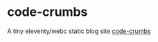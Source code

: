 # code-crumbs
A tiny eleventy/webc static blog site
[code-crumbs](https://pplaissy.github.io/code-crumbs/)